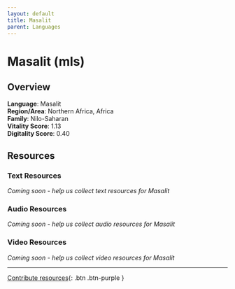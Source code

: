 ```yaml
---
layout: default
title: Masalit
parent: Languages
---
```


# Masalit (mls)

## Overview

**Language**: Masalit  
**Region/Area**: Northern Africa, Africa  
**Family**: Nilo-Saharan  
**Vitality Score**: 1.13  
**Digitality Score**: 0.40  

## Resources

### Text Resources
*Coming soon - help us collect text resources for Masalit*

### Audio Resources
*Coming soon - help us collect audio resources for Masalit*

### Video Resources
*Coming soon - help us collect video resources for Masalit*

---

[Contribute resources](https://fairtrain.github.io/){: .btn .btn-purple }
